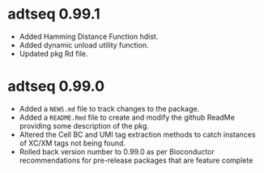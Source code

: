# adtseq 0.99.1

* Added Hamming Distance Function hdist.
* Added dynamic unload utility function.
* Updated pkg Rd file.

# adtseq 0.99.0

* Added a `NEWS.md` file to track changes to the package.
* Added a `README.Rmd` file to create and modify the github ReadMe providing some description of the pkg.
* Altered the Cell BC and UMI tag extraction methods to catch instances of XC/XM tags not being found.
* Rolled back version number to 0.99.0 as per Bioconductor recommendations for pre-release packages that are feature complete
